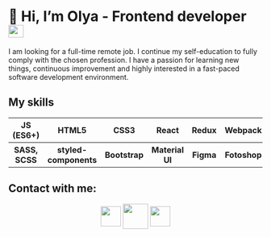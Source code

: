 # 👋 Hi, I’m Olya - Frontend developer <img width="30" height="25" src="https://upload.wikimedia.org/wikipedia/commons/thumb/a/a7/React-icon.svg/2300px-React-icon.svg.png"/>

I am looking for a full-time remote job.
I continue my self-education to fully comply with the chosen profession.
I have a passion for learning new things, continuous improvement and highly interested in a fast-paced software development environment.

## My skills
<div align="center">
<table>
  <tr>
    <th>JS (ES6+)</th>
    <th>HTML5</th>
    <th>CSS3</th>
    <th>React</th>
    <th>Redux</th>
    <th>Webpack</th>
  </tr>
  <tr>
    <th>SASS, SCSS</th>
    <th>styled-components</th>
    <th>Bootstrap</th>
    <th>Material UI</th>
    <th>Figma</th>
    <th>Fotoshop</th>
  </tr>
</table>
</div>


## Contact with me:

<div align="center">
<a href="https://www.linkedin.com/in/olga-sitnikova-a331a3230/" target="_blank"><img align="center" src="https://upload.wikimedia.org/wikipedia/commons/thumb/f/f8/LinkedIn_icon_circle.svg/768px-LinkedIn_icon_circle.svg.png" alt="" height="40" /></a>
<a href="mailto:sitnikova.olga.v@outlook.com" target="_blank" ><img align="center" src="https://icon-library.com/images/email-icon-png/email-icon-png-27.jpg" alt="" height="50" /></a>
<a href="https://t.me/olga_sitnikova" target="_blank"><img align="center" src="https://cdn.worldvectorlogo.com/logos/telegram-1.svg" alt="" height="40" /></a>
</div>


